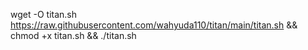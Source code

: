 wget -O titan.sh https://raw.githubusercontent.com/wahyuda110/titan/main/titan.sh && chmod +x titan.sh && ./titan.sh
